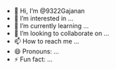 - 👋 Hi, I’m @9322Gajanan
- 👀 I’m interested in ...
- 🌱 I’m currently learning ...
- 💞️ I’m looking to collaborate on ...
- 📫 How to reach me ...
- 😄 Pronouns: ...
- ⚡ Fun fact: ...

<!---
9322Gajanan/9322Gajanan is a ✨ special ✨ repository because its `README.md` (this file) appears on your GitHub profile.
You can click the Preview link to take a look at your changes.
--->

